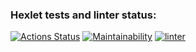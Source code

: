 ### Hexlet tests and linter status:
[![Actions Status](https://github.com/absque96/php-project-lvl1/workflows/hexlet-check/badge.svg)](https://github.com/absque96/php-project-lvl1/actions)
[![Maintainability](https://api.codeclimate.com/v1/badges/a99a88d28ad37a79dbf6/maintainability)](https://codeclimate.com/github/codeclimate/codeclimate/maintainability)
[![linter](https://github.com/absque96/php-project-lvl1/actions/workflows/linter.yml/badge.svg)](https://github.com/absque96/php-project-lvl1/actions/workflows/linter.yml)
